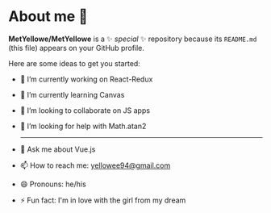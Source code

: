 # About me 👋

**MetYellowe/MetYellowe** is a ✨ _special_ ✨ repository because its `README.md` (this file) appears on your GitHub profile.

Here are some ideas to get you started:

- 🔭 I’m currently working on React-Redux
- 🌱 I’m currently learning Canvas
- 👯 I’m looking to collaborate on JS apps
- 🤔 I’m looking for help with Math.atan2

  ---

  
- 💬 Ask me about Vue.js
- 📫 How to reach me: yellowee94@gmail.com
- 😄 Pronouns: he/his
- ⚡ Fun fact: I'm in love with the girl from my dream
